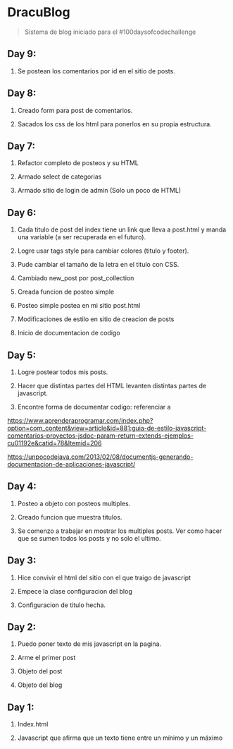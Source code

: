 # DracuBlog

>Sistema de blog iniciado para el #100daysofcodechallenge

## Day 9:

1. Se postean los comentarios por id en el sitio de posts.

## Day 8:

1. Creado form para post de comentarios.

2. Sacados los css de los html para ponerlos en su propia estructura.

## Day 7:

1. Refactor completo de posteos y su HTML

2. Armado select de categorias

3. Armado sitio de login de admin (Solo un poco de HTML)



## Day 6:

1. Cada titulo de post del index tiene un link que lleva a post.html y manda una variable (a ser recuperada en el futuro).

2. Logre usar tags style para cambiar colores (titulo y footer).

3. Pude cambiar el tamaño de la letra en el titulo con CSS.

4. Cambiado new_post por post_collection

5. Creada funcion de posteo simple

6. Posteo simple postea en mi sitio post.html

7. Modificaciones de estilo en sitio de creacion de posts

8. Inicio de documentacion de codigo


## Day 5: 

1. Logre postear todos mis posts.

2. Hacer que distintas partes del HTML levanten distintas partes de javascript.

3. Encontre forma de documentar codigo: referenciar a 

https://www.aprenderaprogramar.com/index.php?option=com_content&view=article&id=881:guia-de-estilo-javascript-comentarios-proyectos-jsdoc-param-return-extends-ejemplos-cu01192e&catid=78&Itemid=206

https://unpocodejava.com/2013/02/08/documentjs-generando-documentacion-de-aplicaciones-javascript/




## Day 4:

1. Posteo a objeto con posteos multiples.

2. Creado funcion que muestra titulos.

3. Se comenzo a trabajar en mostrar los multiples posts. Ver como hacer que se sumen todos los posts y no solo el ultimo.

## Day 3:

1. Hice convivir el html del sitio con el que traigo de javascript

2. Empece la clase configuracion del blog

3. Configuracion de titulo hecha.

## Day 2:

1. Puedo poner texto de mis javascript en la pagina.

2. Arme el primer post

3. Objeto del post

4. Objeto del blog

## Day 1:

1. Index.html

2. Javascript que afirma que un texto tiene entre un mínimo y un máximo